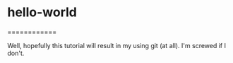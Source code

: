 # hello-world
============

Well, hopefully this tutorial will result in my using git (at all).
I'm screwed if I don't.
